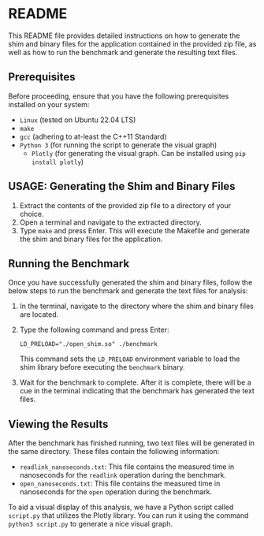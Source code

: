 # README

This README file provides detailed instructions on how to generate the shim and binary files for the application contained in the provided zip file, as well as how to run the benchmark and generate the resulting text files.

## Prerequisites
Before proceeding, ensure that you have the following prerequisites installed on your system:
- `Linux` (tested on Ubuntu 22.04 LTS)
- `make`
- `gcc` (adhering to at-least the C++11 Standard)
- `Python 3` (for running the script to generate the visual graph)
    - `Plotly` (for generating the visual graph.  Can be installed using `pip install plotly`)

## USAGE:  Generating the Shim and Binary Files
1. Extract the contents of the provided zip file to a directory of your choice.
2. Open a terminal and navigate to the extracted directory.
3. Type `make` and press Enter. This will execute the Makefile and generate the shim and binary files for the application.

## Running the Benchmark
Once you have successfully generated the shim and binary files, follow the below steps to run the benchmark and generate the text files for analysis:

1. In the terminal, navigate to the directory where the shim and binary files are located.
2. Type the following command and press Enter:
    ```
    LD_PRELOAD="./open_shim.so" ./benchmark
    ```
    This command sets the `LD_PRELOAD` environment variable to load the shim library before executing the `benchmark` binary.

3. Wait for the benchmark to complete. After it is complete, there will be a cue in the terminal indicating that the benchmark has generated the text files.

## Viewing the Results
After the benchmark has finished running, two text files will be generated in the same directory. These files contain the following information:

- `readlink_nanoseconds.txt`: This file contains the measured time in nanoseconds for the `readlink` operation during the benchmark.
- `open_nanoseconds.txt`: This file contains the measured time in nanoseconds for the `open` operation during the benchmark.

To aid a visual display of this analysis, we have a Python script called `script.py` that utilizes the Plotly library.
You can run it using the command `python3 script.py` to generate a nice visual graph.

